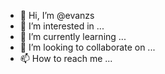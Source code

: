 - 👋 Hi, I’m @evanzs
- 👀 I’m interested in ...
- 🌱 I’m currently learning ...
- 💞️ I’m looking to collaborate on ...
- 📫 How to reach me ...

<!---
evanzs/evanzs is a ✨ special ✨ repository because its `README.md` (this file) appears on your GitHub profile.
You can click the Preview link to take a look at your changes.
--->
